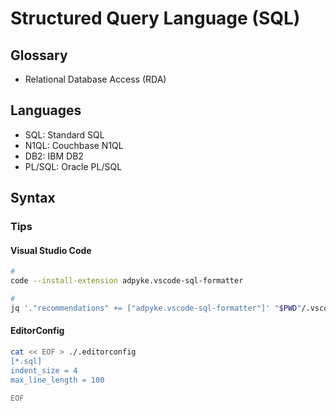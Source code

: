 # Structured Query Language (SQL)

<!--
https://linkedin.com/learning/learning-sql-programming-8382385/learning-sql-programming
-->

## Glossary

- Relational Database Access (RDA)

## Languages

- SQL: Standard SQL
- N1QL: Couchbase N1QL
- DB2: IBM DB2
- PL/SQL: Oracle PL/SQL

## Syntax

### Tips

#### Visual Studio Code

```sh
#
code --install-extension adpyke.vscode-sql-formatter

#
jq '."recommendations" += ["adpyke.vscode-sql-formatter"]' "$PWD"/.vscode/extensions.json | sponge "$PWD"/.vscode/extensions.json
```

#### EditorConfig

```sh
cat << EOF > ./.editorconfig
[*.sql]
indent_size = 4
max_line_length = 100

EOF
```

